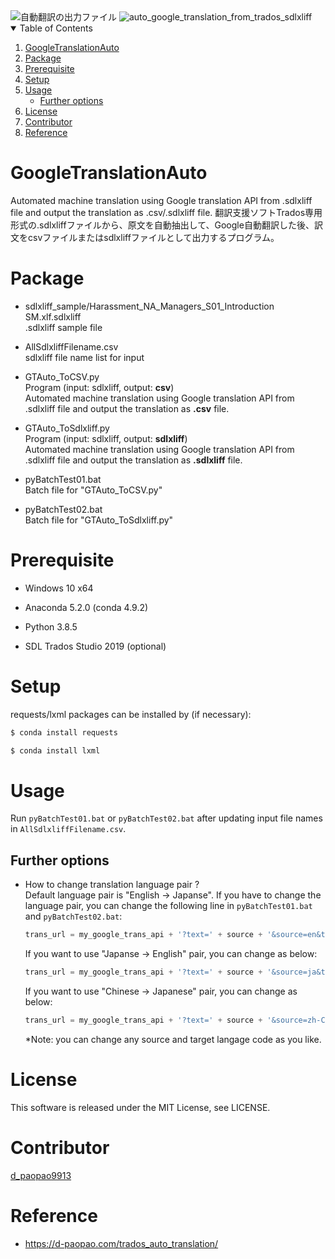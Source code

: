 <!-- screenshots -->
<img src="https://d-paopao.com/wp-content/uploads/2020/12/GTAuto_output00.jpg" alt="自動翻訳の出力ファイル" />

<img src="https://d-paopao.com/wp-content/uploads/2020/12/20201215_google_translate_api-result.png" alt="auto_google_translation_from_trados_sdlxliff" />


<!-- TABLE OF CONTENTS -->
<details open="open">
  <summary>Table of Contents</summary>
  <ol>
    <li>
      <a href="#googletranslationauto">GoogleTranslationAuto</a>
    </li>
    <li>
      <a href="#package">Package</a>
    </li>
    <li>
      <a href="#prerequisite">Prerequisite</a>
    </li>
    <li>
      <a href="#setup">Setup</a>
    </li>
    <li>
      <a href="#usage">Usage</a>
      <ul>
        <li><a href="#further-options">Further options</a></li>
      </ul>
    </li>
    <li>
      <a href="#license">License</a>
    </li>
    <li>
      <a href="#contributor">Contributor</a>
    </li>
    <li>
      <a href="#reference">Reference</a>
    </li>
  </ol>
</details>


# GoogleTranslationAuto

Automated machine translation using Google translation API from .sdlxliff file and output the translation as .csv/.sdlxliff file.
翻訳支援ソフトTrados専用形式の.sdlxliffファイルから、原文を自動抽出して、Google自動翻訳した後、訳文をcsvファイルまたはsdlxliffファイルとして出力するプログラム。


# Package

- sdlxliff_sample/Harassment_NA_Managers_S01_Introduction SM.xlf.sdlxliff <br>
  .sdlxliff sample file
  
- AllSdlxliffFilename.csv <br>
  sdlxliff file name list for input
  
- GTAuto_ToCSV.py <br>
  Program (input: sdlxliff, output: <b>csv</b>) <br>
  Automated machine translation using Google translation API from .sdlxliff file and output the translation as <b>.csv</b> file.
  
- GTAuto_ToSdlxliff.py <br>
  Program (input: sdlxliff, output: <b>sdlxliff</b>) <br>
  Automated machine translation using Google translation API from .sdlxliff file and output the translation as <b>.sdlxliff</b> file.
  
- pyBatchTest01.bat <br>
  Batch file for "GTAuto_ToCSV.py"
  
- pyBatchTest02.bat <br>
  Batch file for "GTAuto_ToSdlxliff.py"
  

# Prerequisite

- Windows 10 x64

- Anaconda 5.2.0 (conda 4.9.2)

- Python 3.8.5

- SDL Trados Studio 2019 (optional)


# Setup

requests/lxml packages can be installed by (if necessary): 

```sh
$ conda install requests
```

```sh
$ conda install lxml
```


# Usage

Run `pyBatchTest01.bat` or `pyBatchTest02.bat` after updating input file names in `AllSdlxliffFilename.csv`.


## Further options

- How to change translation language pair ? <br>
  Default language pair is "English -> Japanse". If you have to change the language pair, you can change the following line in `pyBatchTest01.bat` and `pyBatchTest02.bat`: 
  
  ```python
  trans_url = my_google_trans_api + '?text=' + source + '&source=en&target=ja'
  ```
    
  If you want to use "Japanse -> English" pair, you can change as below:
  
  ```python
  trans_url = my_google_trans_api + '?text=' + source + '&source=ja&target=en'
  ```
  
  If you want to use "Chinese -> Japanese" pair, you can change as below:
  
  ```python
  trans_url = my_google_trans_api + '?text=' + source + '&source=zh-CN&target=ja'
  ```
  
  *Note: you can change any source and target langage code as you like.


# License

This software is released under the MIT License, see LICENSE.


# Contributor

[d_paopao9913](https://twitter.com/d_paopao9913)


# Reference

- https://d-paopao.com/trados_auto_translation/
